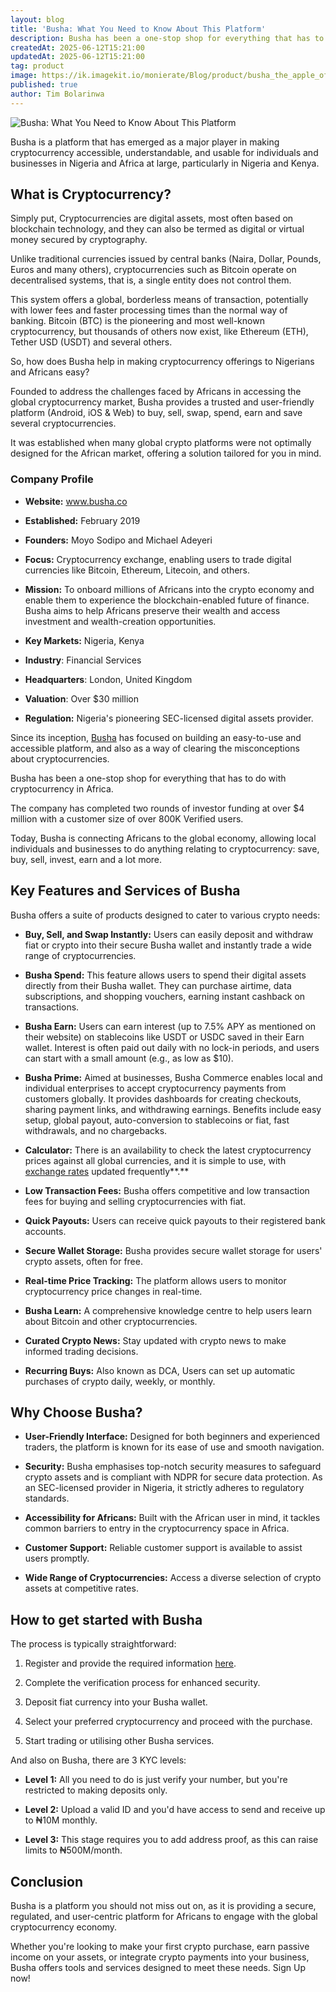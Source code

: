 ```yaml
---
layout: blog
title: 'Busha: What You Need to Know About This Platform'
description: Busha has been a one-stop shop for everything that has to do with cryptocurrency in Africa. The company has completed two rounds of investor funding at over $4 million with a customer size of over 800K Verified users.
createdAt: 2025-06-12T15:21:00
updatedAt: 2025-06-12T15:21:00
tag: product
image: https://ik.imagekit.io/monierate/Blog/product/busha_the_apple_of_crypto_in_africa.webp
published: true
author: Tim Bolarinwa
---
```

![Busha: What You Need to Know About This Platform](https://ik.imagekit.io/monierate/Blog/product/busha_the_apple_of_crypto_in_africa.webp?updatedAt=1749734057983)

Busha is a platform that has emerged as a major player in making cryptocurrency accessible, understandable, and usable for individuals and businesses in Nigeria and  Africa at large, particularly in Nigeria and Kenya.

## What is Cryptocurrency?

Simply put, Cryptocurrencies are digital assets, most often based on blockchain technology, and they can also be termed as digital or virtual money secured by cryptography.

Unlike traditional currencies issued by central banks (Naira, Dollar, Pounds, Euros and many others), cryptocurrencies such as Bitcoin operate on decentralised systems, that is, a single entity does not control them.

This system offers a global, borderless means of transaction, potentially with lower fees and faster processing times than the normal way of banking. Bitcoin (BTC) is the pioneering and most well-known cryptocurrency, but thousands of others now exist, like Ethereum (ETH), Tether USD (USDT) and several others.

So, how does Busha help in making cryptocurrency offerings to Nigerians and Africans easy?

Founded to address the challenges faced by Africans in accessing the global cryptocurrency market, Busha provides a trusted and user-friendly platform (Android, iOS & Web) to buy, sell, swap, spend, earn and save several cryptocurrencies.

It was established when many global crypto platforms were not optimally designed for the African market, offering a solution tailored for you in mind.

### Company Profile

- **Website:** www.busha.co

- **Established:** February 2019

- **Founders:** Moyo Sodipo and Michael Adeyeri

- **Focus:** Cryptocurrency exchange, enabling users to trade digital currencies like Bitcoin, Ethereum, Litecoin, and others.

- **Mission:** To onboard millions of Africans into the crypto economy and enable them to experience the blockchain-enabled future of finance. Busha aims to help Africans preserve their wealth and access investment and wealth-creation opportunities.

- **Key Markets:** Nigeria, Kenya

- **Industry**: Financial Services

- **Headquarters**: London, United Kingdom

- **Valuation**: Over $30 million

- **Regulation:** Nigeria's pioneering SEC-licensed digital assets provider.

Since its inception, [Busha](https://busha.io?utm_medium=blog&utm_source=monierate) has focused on building an easy-to-use and accessible platform, and also as a way of clearing the misconceptions about cryptocurrencies.

Busha has been a one-stop shop for everything that has to do with cryptocurrency in Africa.

The company has completed two rounds of investor funding at over $4 million with a customer size of over 800K Verified users.

Today, Busha is connecting Africans to the global economy, allowing local individuals and businesses to do anything relating to cryptocurrency: save, buy, sell, invest, earn and a lot more.  

## Key Features and Services of Busha

Busha offers a suite of products designed to cater to various crypto needs:

- **Buy, Sell, and Swap Instantly:** Users can easily deposit and withdraw fiat or crypto into their secure Busha wallet and instantly trade a wide range of cryptocurrencies.

- **Busha Spend:** This feature allows users to spend their digital assets directly from their Busha wallet. They can purchase airtime, data subscriptions, and shopping vouchers, earning instant cashback on transactions.

- **Busha Earn:** Users can earn interest (up to 7.5% APY as mentioned on their website) on stablecoins like USDT or USDC saved in their Earn wallet. Interest is often paid out daily with no lock-in periods, and users can start with a small amount (e.g., as low as $10).

- **Busha Prime:** Aimed at businesses, Busha Commerce enables local and individual enterprises to accept cryptocurrency payments from customers globally. It provides dashboards for creating checkouts, sharing payment links, and withdrawing earnings. Benefits include easy setup, global payout, auto-conversion to stablecoins or fiat, fast withdrawals, and no chargebacks.

- **Calculator:** There is an availability to check the latest cryptocurrency prices against all global currencies, and it is simple to use, with [exchange rates](https://monierate.com/converter/busha?Amount=1\&From=usd\&To=ngn) updated frequently**.**

- **Low Transaction Fees:** Busha offers competitive and low transaction fees for buying and selling cryptocurrencies with fiat.

- **Quick Payouts:** Users can receive quick payouts to their registered bank accounts.

- **Secure Wallet Storage:** Busha provides secure wallet storage for users' crypto assets, often for free.

- **Real-time Price Tracking:** The platform allows users to monitor cryptocurrency price changes in real-time.

- **Busha Learn:** A comprehensive knowledge centre to help users learn about Bitcoin and other cryptocurrencies.

- **Curated Crypto News:** Stay updated with crypto news to make informed trading decisions.

- **Recurring Buys:** Also known as DCA, Users can set up automatic purchases of crypto daily, weekly, or monthly.

## Why Choose Busha?

- **User-Friendly Interface:** Designed for both beginners and experienced traders, the platform is known for its ease of use and smooth navigation.

- **Security:** Busha emphasises top-notch security measures to safeguard crypto assets and is compliant with NDPR for secure data protection. As an SEC-licensed provider in Nigeria, it strictly adheres to regulatory standards.

- **Accessibility for Africans:** Built with the African user in mind, it tackles common barriers to entry in the cryptocurrency space in Africa.

- **Customer Support:** Reliable customer support is available to assist users promptly.

- **Wide Range of Cryptocurrencies:** Access a diverse selection of crypto assets at competitive rates.

## How to get started with Busha

The process is typically straightforward:

1. Register and provide the required information [here](https://accounts.busha.ng/signup?utm_source=monierate&utm_medium=blog).

2. Complete the verification process for enhanced security.

3. Deposit fiat currency into your Busha wallet.

4. Select your preferred cryptocurrency and proceed with the purchase.

5. Start trading or utilising other Busha services.

And also on Busha, there are 3 KYC levels:

- **Level 1:** All you need to do is just verify your number, but you're restricted to making deposits only.

- **Level 2:** Upload a valid ID and you'd have access to send and receive up to ₦10M monthly.

- **Level 3:** This stage requires you to add address proof, as this can raise limits to ₦500M/month.

## Conclusion

Busha is a platform you should not miss out on, as it is providing a secure, regulated, and user-centric platform for Africans to engage with the global cryptocurrency economy.

Whether you're looking to make your first crypto purchase, earn passive income on your assets, or integrate crypto payments into your business, Busha offers tools and services designed to meet these needs. Sign Up now!
